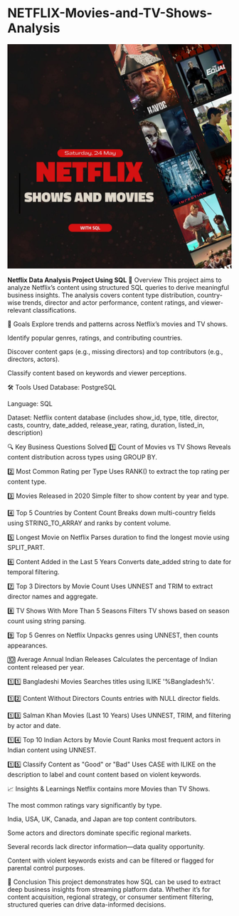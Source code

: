 # NETFLIX-Movies-and-TV-Shows-Analysis
![image alt](Cover_2.jpg)

**Netflix Data Analysis Project Using SQL**
🧠 Overview
This project aims to analyze Netflix’s content using structured SQL queries to derive meaningful business insights. The analysis covers content type distribution, country-wise trends, director and actor performance, content ratings, and viewer-relevant classifications.

🎯 Goals
Explore trends and patterns across Netflix’s movies and TV shows.

Identify popular genres, ratings, and contributing countries.

Discover content gaps (e.g., missing directors) and top contributors (e.g., directors, actors).

Classify content based on keywords and viewer perceptions.

🛠️ Tools Used
Database: PostgreSQL

Language: SQL

Dataset: Netflix content database (includes show_id, type, title, director, casts, country, date_added, release_year, rating, duration, listed_in, description)

🔍 Key Business Questions Solved
1️⃣ Count of Movies vs TV Shows
Reveals content distribution across types using GROUP BY.

2️⃣ Most Common Rating per Type
Uses RANK() to extract the top rating per content type.

3️⃣ Movies Released in 2020
Simple filter to show content by year and type.

4️⃣ Top 5 Countries by Content Count
Breaks down multi-country fields using STRING_TO_ARRAY and ranks by content volume.

5️⃣ Longest Movie on Netflix
Parses duration to find the longest movie using SPLIT_PART.

6️⃣ Content Added in the Last 5 Years
Converts date_added string to date for temporal filtering.

7️⃣ Top 3 Directors by Movie Count
Uses UNNEST and TRIM to extract director names and aggregate.

8️⃣ TV Shows With More Than 5 Seasons
Filters TV shows based on season count using string parsing.

9️⃣ Top 5 Genres on Netflix
Unpacks genres using UNNEST, then counts appearances.

🔟 Average Annual Indian Releases
Calculates the percentage of Indian content released per year.

1️⃣1️⃣ Bangladeshi Movies
Searches titles using ILIKE '%Bangladesh%'.

1️⃣2️⃣ Content Without Directors
Counts entries with NULL director fields.

1️⃣3️⃣ Salman Khan Movies (Last 10 Years)
Uses UNNEST, TRIM, and filtering by actor and date.

1️⃣4️⃣ Top 10 Indian Actors by Movie Count
Ranks most frequent actors in Indian content using UNNEST.

1️⃣5️⃣ Classify Content as "Good" or "Bad"
Uses CASE with ILIKE on the description to label and count content based on violent keywords.

📈 Insights & Learnings
Netflix contains more Movies than TV Shows.

The most common ratings vary significantly by type.

India, USA, UK, Canada, and Japan are top content contributors.

Some actors and directors dominate specific regional markets.

Several records lack director information—data quality opportunity.

Content with violent keywords exists and can be filtered or flagged for parental control purposes.

📝 Conclusion
This project demonstrates how SQL can be used to extract deep business insights from streaming platform data. Whether it’s for content acquisition, regional strategy, or consumer sentiment filtering, structured queries can drive data-informed decisions.
